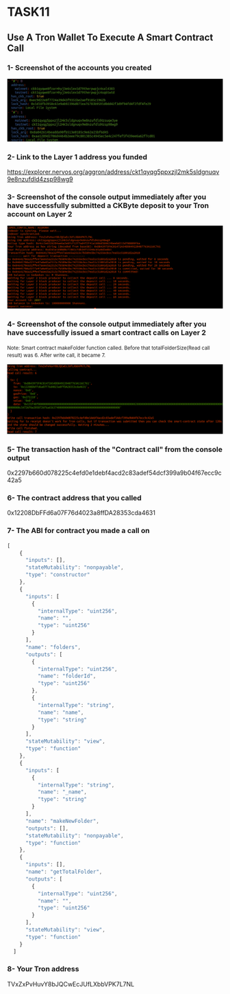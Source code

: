 # TASK11
## Use A Tron Wallet To Execute A Smart Contract Call

### 1- Screenshot of the accounts you created

<img src="https://github.com/tayfun-yuksel/nervos-gitcoin-hackhathon/blob/master/task11/addresses.jpg"/>


### 2- Link to the Layer 1 address you funded

https://explorer.nervos.org/aggron/address/ckt1qyqg5ppxzjl2mk5sldgnuqv9e8nzufdld4zsp98wg9

### 3- Screenshot of the console output immediately after you have successfully submitted a CKByte deposit to your Tron account on Layer 2

<img src="https://github.com/tayfun-yuksel/nervos-gitcoin-hackhathon/blob/master/task11/deposit.png"/>

### 4- Screenshot of the console output immediately after you have successfully issued a smart contract calls on Layer 2

<small>Note: Smart contract makeFolder function called. Before that totalFolderSize(Read call result) was 6. After write call, it became 7.</small>

<img src="https://github.com/tayfun-yuksel/nervos-gitcoin-hackhathon/blob/master/task11/contract.png"/>

### 5- The transaction hash of the "Contract call" from the console output


0x2297b660d078225c4efd0e1debf4acd2c83adef54dcf399a9b04f67ecc9c42a5


### 6- The contract address that you called


0x12208DbFFd6a07F76d4023a8ffDA28353cda4631


### 7- The ABI for contract you made a call on

```javascript
[
    {
      "inputs": [],
      "stateMutability": "nonpayable",
      "type": "constructor"
    },
    {
      "inputs": [
        {
          "internalType": "uint256",
          "name": "",
          "type": "uint256"
        }
      ],
      "name": "folders",
      "outputs": [
        {
          "internalType": "uint256",
          "name": "folderId",
          "type": "uint256"
        },
        {
          "internalType": "string",
          "name": "name",
          "type": "string"
        }
      ],
      "stateMutability": "view",
      "type": "function"
    },
    {
      "inputs": [
        {
          "internalType": "string",
          "name": "_name",
          "type": "string"
        }
      ],
      "name": "makeNewFolder",
      "outputs": [],
      "stateMutability": "nonpayable",
      "type": "function"
    },
    {
      "inputs": [],
      "name": "getTotalFolder",
      "outputs": [
        {
          "internalType": "uint256",
          "name": "",
          "type": "uint256"
        }
      ],
      "stateMutability": "view",
      "type": "function"
    }
  ]
```

### 8- Your Tron address

TVxZxPvHuvY8bJQCwEcJUfLXbbVPK7L7NL
